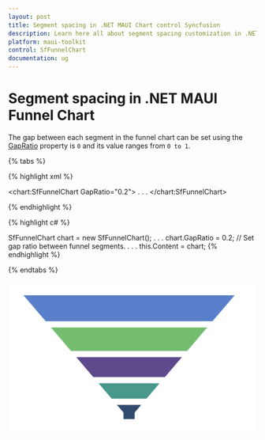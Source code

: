 ```yaml
---
layout: post
title: Segment spacing in .NET MAUI Chart control Syncfusion
description: Learn here all about segment spacing customization in .NET MAUI Chart (SfFunnelChart), its elements and more.
platform: maui-toolkit
control: SfFunnelChart
documentation: ug
---
```


# Segment spacing in .NET MAUI Funnel Chart

The gap between each segment in the funnel chart can be set using the [GapRatio](https://help.syncfusion.com/cr/maui-toolkit/Syncfusion.Maui.Toolkit.Charts.SfFunnelChart.html#Syncfusion_Maui_Toolkit_Charts_SfFunnelChart_GapRatio) property is `0` and its value ranges from `0 to 1`.

{% tabs %}

{% highlight xml %}

<chart:SfFunnelChart GapRatio="0.2">
    . . .
</chart:SfFunnelChart>

{% endhighlight %}

{% highlight c# %}

SfFunnelChart chart = new SfFunnelChart();
. . .
chart.GapRatio = 0.2; // Set gap ratio between funnel segments.
. . .
this.Content = chart;
{% endhighlight %}

{% endtabs %}

![Segment spacing in MAUI Chart](Segment_Spacing_images/MAUI_spacing_chart.png)
